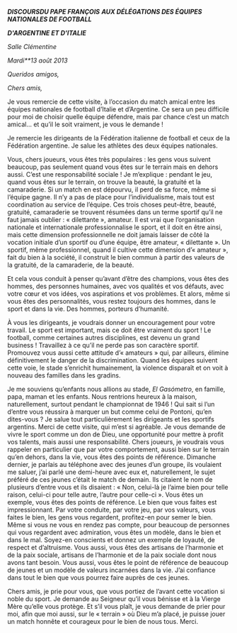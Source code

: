 ***DISCOURS******DU PAPE FRANÇOIS*** ***AUX DÉLÉGATIONS DES ÉQUIPES NATIONALES DE FOOTBALL***

***D'ARGENTINE ET D'ITALIE***

*Salle Clémentine*

*Mardi**13 août 2013*

*Queridos amigos,*

*Chers amis,*

Je vous remercie de cette visite, à l’occasion du match amical entre les équipes nationales de football d’Italie et d’Argentine. Ce sera un peu difficile pour moi de choisir quelle équipe défendre, mais par chance c’est un match amical... et qu’il le soit vraiment, je vous le demande !

Je remercie les dirigeants de la Fédération italienne de football et ceux de la Fédération argentine. Je salue les athlètes des deux équipes nationales.

Vous, chers joueurs, vous êtes très populaires : les gens vous suivent beaucoup, pas seulement quand vous êtes sur le terrain mais en dehors aussi. C’est une responsabilité sociale ! Je m’explique : pendant le jeu, quand vous êtes sur le terrain, on trouve la beauté, la gratuité et la camaraderie. Si un match en est dépourvu, il perd de sa force, même si l’équipe gagne. Il n’y a pas de place pour l’individualisme, mais tout est coordination au service de l’équipe. Ces trois choses peut-être, beauté, gratuité, camaraderie se trouvent résumées dans un terme sportif qu’il ne faut jamais oublier : « dilettante », amateur. Il est vrai que l’organisation nationale et internationale professionnalise le sport, et il doit en être ainsi, mais cette dimension professionnelle ne doit jamais laisser de côté la vocation initiale d’un sportif ou d’une équipe, être amateur, « dilettante ». Un sportif, même professionnel, quand il cultive cette dimension d’« amateur », fait du bien à la société, il construit le bien commun à partir des valeurs de la gratuité, de la camaraderie, de la beauté.

Et cela vous conduit à penser qu’avant d’être des champions, vous êtes des hommes, des personnes humaines, avec vos qualités et vos défauts, avec votre cœur et vos idées, vos aspirations et vos problèmes. Et alors, même si vous êtes des personnalités, vous restez toujours des hommes, dans le sport et dans la vie. Des hommes, porteurs d’humanité.

À vous les dirigeants, je voudrais donner un encouragement pour votre travail. Le sport est important, mais ce doit être vraiment du sport ! Le football, comme certaines autres disciplines, est devenu un grand business ! Travaillez à ce qu’il ne perde pas son caractère sportif. Promouvez vous aussi cette attitude d’« amateurs » qui, par ailleurs, élimine définitivement le danger de la discrimination. Quand les équipes suivent cette voie, le stade s’enrichit humainement, la violence disparaît et on voit à nouveau des familles dans les gradins.

Je me souviens qu’enfants nous allions au stade, *El Gasómetro*, en famille, papa, maman et les enfants. Nous rentrions heureux à la maison, naturellement, surtout pendant le championnat de 1946 ! Qui sait si l’un d’entre vous réussira à marquer un but comme celui de Pontoni, qu’en dites-vous ? Je salue tout particulièrement les dirigeants et les sportifs argentins. Merci de cette visite, qui m’est si agréable. Je vous demande de vivre le sport comme un don de Dieu, une opportunité pour mettre à profit vos talents, mais aussi une responsabilité. Chers joueurs, je voudrais vous rappeler en particulier que par votre comportement, aussi bien sur le terrain qu’en dehors, dans la vie, vous êtes des points de référence. Dimanche dernier, je parlais au téléphone avec des jeunes d’un groupe, ils voulaient me saluer, j’ai parlé une demi-heure avec eux et, naturellement, le sujet préféré de ces jeunes c’était le match de demain. Ils citaient le nom de plusieurs d’entre vous et ils disaient : « Non, celui-là je l’aime bien pour telle raison, celui-ci pour telle autre, l’autre pour celle-ci ». Vous êtes un exemple, vous êtes des points de référence. Le bien que vous faites est impressionnant. Par votre conduite, par votre jeu, par vos valeurs, vous faites le bien, les gens vous regardent, profitez-en pour semer le bien. Même si vous ne vous en rendez pas compte, pour beaucoup de personnes qui vous regardent avec admiration, vous êtes un modèle, dans le bien et dans le mal. Soyez-en conscients et donnez un exemple de loyauté, de respect et d’altruisme. Vous aussi, vous êtes des artisans de l’harmonie et de la paix sociale, artisans de l’harmonie et de la paix sociale dont nous avons tant besoin. Vous aussi, vous êtes le point de référence de beaucoup de jeunes et un modèle de valeurs incarnées dans la vie. J’ai confiance dans tout le bien que vous pourrez faire auprès de ces jeunes.

Chers amis, je prie pour vous, que vous portiez de l’avant cette vocation si noble du sport. Je demande au Seigneur qu’il vous bénisse et à la Vierge Mère qu’elle vous protège. Et s’il vous plaît, je vous demande de prier pour moi, afin que moi aussi, sur le « terrain » où Dieu m’a placé, je puisse jouer un match honnête et courageux pour le bien de nous tous. Merci.